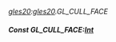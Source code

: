 _[gles20](../../modules/gles20/gles20-module.md):[gles20](../../modules/gles20/gles20-module.md).GL\_CULL\_FACE_
##### Const GL\_CULL\_FACE:[Int](../../modules/wonkey/wonkey-types-int.md)
